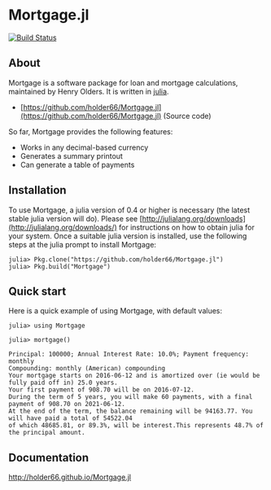 # Mortgage.jl

[![Build Status](https://travis-ci.org/holder66/Mortgage.jl.svg?branch=master)](https://travis-ci.org/holder66/Mortgage.jl)

## About

Mortgage is a software package for loan and mortgage calculations, maintained by Henry Olders.
It is written in [julia](http://www.julialang.org).

- [https://github.com/holder66/Mortgage.jl](https://github.com/holder66/Mortgage.jl) (Source code)

So far, Mortgage provides the following features:

  - Works in any decimal-based currency
  - Generates a summary printout
  - Can generate a table of payments

## Installation

To use Mortgage, a julia version of 0.4 or higher is necessary (the latest stable julia version will do).
Please see [http://julialang.org/downloads](http://julialang.org/downloads/) for instructions on how to obtain julia for your system.
Once a suitable julia version is installed, use the following steps at the julia prompt to install Mortgage:

	julia> Pkg.clone("https://github.com/holder66/Mortgage.jl")
	julia> Pkg.build("Mortgage")


## Quick start

Here is a quick example of using Mortgage, with default values:

	julia> using Mortgage

	julia> mortgage()

	Principal: 100000; Annual Interest Rate: 10.0%; Payment frequency: monthly
	Compounding: monthly (American) compounding
	Your mortgage starts on 2016-06-12 and is amortized over (ie would be fully paid off in) 25.0 years.
	Your first payment of 908.70 will be on 2016-07-12.
	During the term of 5 years, you will make 60 payments, with a final payment of 908.70 on 2021-06-12.
	At the end of the term, the balance remaining will be 94163.77. You will have paid a total of 54522.04 
	of which 48685.81, or 89.3%, will be interest.This represents 48.7% of the principal amount.


## Documentation

<http://holder66.github.io/Mortgage.jl>